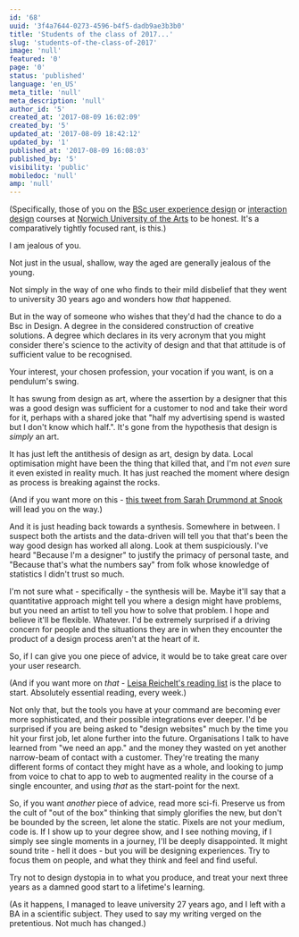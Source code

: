 ```yaml
---
id: '68'
uuid: '3f4a7644-0273-4596-b4f5-dadb9ae3b3b0'
title: 'Students of the class of 2017...'
slug: 'students-of-the-class-of-2017'
image: 'null'
featured: '0'
page: '0'
status: 'published'
language: 'en_US'
meta_title: 'null'
meta_description: 'null'
author_id: '5'
created_at: '2017-08-09 16:02:09'
created_by: '5'
updated_at: '2017-08-09 18:42:12'
updated_by: '1'
published_at: '2017-08-09 16:08:03'
published_by: '5'
visibility: 'public'
mobiledoc: 'null'
amp: 'null'
---
```


(Specifically, those of you on the [BSc user experience design](http://www.nua.ac.uk/bsc-user-experience-design/) or [interaction design](http://www.nua.ac.uk/bsc-interaction-design/) courses at [Norwich University of the Arts](http://www.nua.ac.uk/) to be honest. It's a comparatively tightly focused rant, is this.)

I am jealous of you.

Not just in the usual, shallow, way the aged are generally jealous of the young.

Not simply in the way of one who finds to their mild disbelief that they went to university 30 years ago and wonders how _that_ happened.

But in the way of someone who wishes that they'd had the chance to do a Bsc in Design. A degree in the considered construction of creative solutions. A degree which declares in its very acronym that you might consider there's science to the activity of design and that that attitude is of sufficient value to be recognised.

Your interest, your chosen profession, your vocation if you want, is on a pendulum's swing.

It has swung from design as art, where the assertion by a designer that this was a good design was sufficient for a customer to nod and take their word for it, perhaps with a shared joke that "half my advertising spend is wasted but I don't know which half.". It's gone from the hypothesis that design is _simply_ an art.

It has just left the antithesis of design as art, design by data. Local optimisation might have been the thing that killed that, and I'm not _even_ sure it even existed in reality much. It has just reached the moment where design as process is breaking against the rocks.

(And if you want more on this - [this tweet from Sarah Drummond at Snook](https://twitter.com/rufflemuffin/status/887071723367145472) will lead you on the way.)

And it is just heading back towards a synthesis. Somewhere in between. I suspect both the artists and the data-driven will tell you that that's been the way good design has worked all along. Look at them suspiciously. I've heard "Because I'm a designer" to justify the primacy of personal taste, and "Because that's what the numbers say" from folk whose knowledge of statistics I didn't trust so much.

I'm not sure what - specifically - the synthesis will be. Maybe it'll say that a quantitative approach might tell you where a design might have problems, but you need an artist to tell you how to solve that problem. I hope and believe it'll be flexible. Whatever. I'd be extremely surprised if a driving concern for people and the situations they are in when they encounter the product of a design process aren't at the heart of it.

So, if I can give you one piece of advice, it would be to take great care over your user research.

(And if you want more on _that_ - [Leisa Reichelt's reading list](http://tinyletter.com/leisa) is the place to start. Absolutely essential reading, every week.)

Not only that, but the tools you have at your command are becoming ever more sophisticated, and their possible integrations ever deeper. I'd be surprised if you are being asked to "design websites" much by the time you hit your first job, let alone further into the future. Organisations I talk to have learned from "we need an app." and the money they wasted on yet another narrow-beam of contact with a customer. They're treating the many different forms of contact they might have as a whole, and looking to jump from voice to chat to app to web to augmented reality in the course of a single encounter, and using _that_ as the start-point for the next.

So, if you want _another_ piece of advice, read more sci-fi. Preserve us from the cult of "out of the box" thinking that simply glorifies the new, but don't be bounded by the screen, let alone the static. Pixels are not your medium, code is. If I show up to your degree show, and I see nothing moving, if I simply see single moments in a journey, I'll be deeply disappointed. It might sound trite - hell it does - but you will be designing experiences. Try to focus them on people, and what they think and feel and find useful.

Try not to design dystopia in to what you produce, and treat your next three years as a damned good start to a lifetime's learning.

(As it happens, I managed to leave university 27 years ago, and I left with a BA in a scientific subject. They used to say my writing verged on the pretentious. Not much has changed.)
